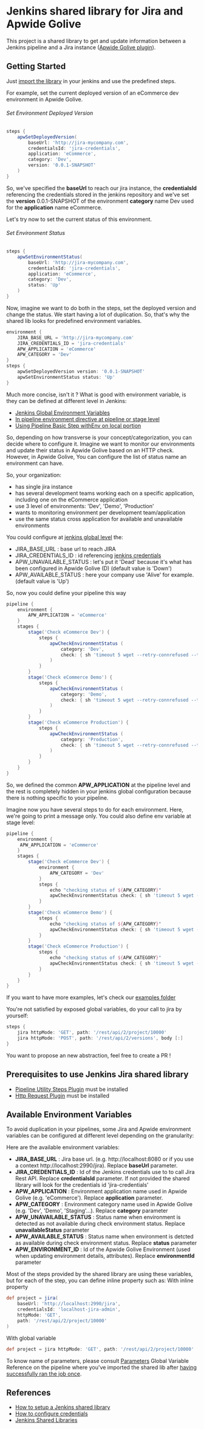 # Jenkins shared library for Jira and Apwide Golive

This project is a shared library to get and update information between a Jenkins pipeline
and a Jira instance ([Apwide Golive plugin](https://www.apwide.com)).

## Getting Started

Just [import the library]((https://stackoverflow.com/questions/41162177/jenkins-pipeline-how-to-add-help-for-global-shared-library)) in your jenkins
and use the predefined steps.

For example, set the current deployed version of an eCommerce dev environment in Apwide Golive.

###### Set Environment Deployed Version
```groovy
steps {
    apwSetDeployedVersion(
        baseUrl: 'http://jira-mycompany.com',
        credentialsId: 'jira-credentials',
        application: 'eCommerce',
        category: 'Dev',
        version: '0.0.1-SNAPSHOT'
    )
}
```
So, we've specified the **baseUrl** to reach our jira instance, the **credentialsId** referencing the credentials stored in the jenkins repository and we've
set the **version** 0.0.1-SNAPSHOT of the environment **category** name Dev used for the **application** name eCommerce.

Let's try now to set the current status of this environment.

###### Set Environment Status
```groovy
steps {
    apwSetEnvironmentStatus(
        baseUrl: 'http://jira-mycompany.com',
        credentialsId: 'jira-credentials',
        application: 'eCommerce',
        category: 'Dev',
        status: 'Up'
    )
}
```

Now, imagine we want to do both in the steps, set the deployed version and change the status. We start having a lot of duplication. So, that's why the shared
lib looks for predefined environment variables.
```groovy
environment {
    JIRA_BASE_URL = 'http://jira-mycompany.com'
    JIRA_CREDENTIALS_ID = 'jira-credentials'
    APW_APPLICATION = 'eCommerce'
    APW_CATEGORY = 'Dev'
}
steps {
    apwSetDeployedVersion version: '0.0.1-SNAPSHOT'
    apwSetEnvironmentStatus status: 'Up'
}
```

Much more concise, isn't it ? What is good with environment variable, is they can be defined at different level in Jenkins:
* [Jenkins Global Environment Variables](https://wiki.jenkins.io/display/JENKINS/Global+Variable+String+Parameter+Plugin)
* [In pipeline environment directive at pipeline or stage level](https://jenkins.io/doc/book/pipeline/syntax/#environment)
* [Using Pipeline Basic Step withEnv on local portion](https://jenkins.io/doc/pipeline/steps/workflow-basic-steps/#withenv-set-environment-variables)

So, depending on how transverse is your concept/categorization, you can decide where to configure it.
Imagine we want to monitor our environments and update their status in Apwide Golive based on an HTTP check. However, in Apwide Golive,
You can configure the list of status name an environment can have.

So, your organization:
* has single jira instance
* has several development teams working each on a specific application, including one on the eCommerce application
* use 3 level of environments: 'Dev', 'Demo', 'Production'
* wants to monitoring environment per development team/application
* use the same status cross application for available and unavailable environments

You could configure at [jenkins global level](https://wiki.jenkins.io/display/JENKINS/Global+Variable+String+Parameter+Plugin) the:
* JIRA_BASE_URL : base url to reach JIRA
* JIRA_CREDENTIALS_ID : id referencing [jenkins credentials](https://jenkins.io/doc/book/using/using-credentials/)
* APW_UNAVAILABLE_STATUS : let's put it 'Dead' because it's what has been configured in Apwide Golive (D) (default value is 'Down')
* APW_AVAILABLE_STATUS : here your company use 'Alive' for example. (default value is 'Up')

So, now you could define your pipeline this way
```groovy
pipeline {
    environment {
        APW_APPLICATION = 'eCommerce'
    }
    stages {
        stage('Check eCommerce Dev') {
            steps {
                apwCheckEnvironmentStatus (
                    category: 'Dev',
                    check: { sh 'timeout 5 wget --retry-connrefused --tries=5 --waitretry=1 -q http://192.168.0.6:8180 -O /dev/null' }
                )
            }
        }
        stage('Check eCommerce Demo') {
            steps {
                apwCheckEnvironmentStatus (
                    category: 'Demo',
                    check: { sh 'timeout 5 wget --retry-connrefused --tries=5 --waitretry=1 -q http://192.168.0.6:8080 -O /dev/null' }
                )
            }
        }
        stage('Check eCommerce Production') {
            steps {
                apwCheckEnvironmentStatus (
                    category: 'Production',
                    check: { sh 'timeout 5 wget --retry-connrefused --tries=5 --waitretry=1 -q http://192.168.0.6:9000 -O /dev/null' }
                )
            }
        }
    }
}
```

So, we defined the common **APW_APPLICATION** at the pipeline level and the rest is completely hidden in your jenkins global configuration because
there is nothing specific to your pipeline.

Imagine now you have several steps to do for each environment. Here, we're going to print a message only. You could also define env variable at stage level:
```groovy
pipeline {
    environment {
     APW_APPLICATION = 'eCommerce'
    }
    stages {
        stage('Check eCommerce Dev') {
            environment {
                APW_CATEGORY = 'Dev'
            }
            steps {
                echo "checking status of ${APW_CATEGORY}"
                apwCheckEnvironmentStatus check: { sh 'timeout 5 wget --retry-connrefused --tries=5 --waitretry=1 -q http://192.168.0.6:8180 -O /dev/null' }
            }
        }
        stage('Check eCommerce Demo') {
            steps {
                echo "checking status of ${APW_CATEGORY}"
                apwCheckEnvironmentStatus check: { sh 'timeout 5 wget --retry-connrefused --tries=5 --waitretry=1 -q http://192.168.0.6:8080 -O /dev/null' }
            }
        }
        stage('Check eCommerce Production') {
            steps {
                echo "checking status of ${APW_CATEGORY}"
                apwCheckEnvironmentStatus check: { sh 'timeout 5 wget --retry-connrefused --tries=5 --waitretry=1 -q http://192.168.0.6:9000 -O /dev/null' }
            }
        }
    }
}
 ```
If you want to have more examples, let's check our [examples folder](./examples)

You're not satisfied by exposed global variables, do your call to jira by yourself:
```groovy
steps {
    jira httpMode: 'GET', path: '/rest/api/2/project/10000'
    jira httpMode: 'POST', path: '/rest/api/2/versions', body [:]
}
```

You want to propose an new abstraction, feel free to create a PR !

## Prerequisites to use Jenkins Jira shared library
* [Pipeline Utility Steps Plugin](https://wiki.jenkins.io/display/JENKINS/Pipeline+Utility+Steps+Plugin) must be installed
* [Http Request Plugin](https://wiki.jenkins.io/display/JENKINS/HTTP+Request+Plugin) must be installed

## Available Environment Variables
To avoid duplication in your pipelines, some Jira and Apwide environment variables can be configured at different level depending
on the granularity:

Here are the available environment variables:
* **JIRA_BASE_URL** : Jira base url. (e.g. http://localhost:8080 or if you use a context http://localhost:2990/jira). Replace **baseUrl** parameter.
* **JIRA_CREDENTIALS_ID** : Id of the Jenkins credentials use to to call Jira Rest API. Replace **credentialsId** parameter. If not provided the shared library
will look for the credentials id 'jira-credentials'
* **APW_APPLICATION** : Environment application name used in Apwide Golive (e.g. 'eCommerce'). Replace **application** parameter.
* **APW_CATEGORY** : Environment category name used in Apwide Golive (e.g. 'Dev', 'Demo', 'Staging'...). Replace **category** parameter
* **APW_UNAVAILABLE_STATUS** : Status name when environment is detected as not available during check environment status. Replace **unavailableStatus** parameter
* **APW_AVAILABLE_STATUS** : Status name when environment is detcted as available during check environment status. Replace **status** parameter
* **APW_ENVIRONMENT_ID** : Id of the Apwide Golive Environment (used when updating environment details, attributes). Replace **environmentId** parameter

Most of the steps provided by the shared library are using these variables, but for each of the step, you can define inline property such as:
With inline property
```groovy
def project = jira(
    baseUrl: 'http://localhost:2990/jira',
    credentialsId: 'localhost-jira-admin',
    httpMode: 'GET',
    path: '/rest/api/2/project/10000'
)
```
With global variable
```groovy
def project = jira httpMode: 'GET', path: '/rest/api/2/project/10000'
```

To know name of parameters, please consult [Parameters](./src/com/apwide/jenkins/util/Parameters.groovy) Global Variable Reference on the pipeline where you've imported the shared lib
after [having successfully ran the job once](https://stackoverflow.com/questions/41162177/jenkins-pipeline-how-to-add-help-for-global-shared-library).

## References
* [How to setup a Jenkins shared library](https://jenkins.io/doc/book/pipeline/shared-libraries/)
* [How to configure credentials](https://jenkins.io/doc/book/using/using-credentials/)
* [Jenkins Shared Libraries](https://jenkins.io/doc/book/pipeline/shared-libraries/)
